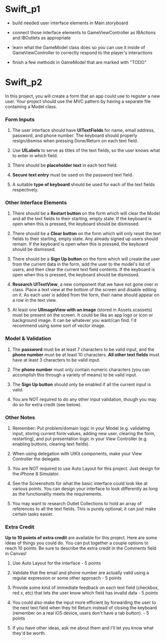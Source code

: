 # Swift_p1

- build needed user interface elements in Main.storyboard

- connect those interface elements to GameViewController as IBActions and IBOutlets as appropriate

- learn what the GameModel class does so you can use it inside of GameViewController to correctly respond to the player's interactions

- finish a few methods in GameModel that are marked with "TODO"


# Swift_p2

In this project, you will create a form that an app could use to register a new user. Your project should use the MVC pattern by having a separate file containing a Model class.

### Form Inputs

1) The user interface should have **UITextFields** for name, email address, password, and phone number. The keyboard should properly resign/dismiss when pressing Done/Return on each text field.

2) Use **UILabels** to serve as titles of the text fields, so the user knows what to enter in which field.

3) There should be **placeholder text** in each text field.

4) **Secure text entry** must be used on the password text field.

5) A suitable **type of keyboard** should be used for each of the text fields respectively.


### Other Interface Elements

1) There should be a **Restart button** on the form which will clear the Model and all the text fields to their starting, empty state. If the keyboard is open when this is pressed, the keyboard should be dismissed.

2) There should be a **Clear button** on the form which will only reset the text fields to their starting, empty state. Any already signed up users should remain. If the keyboard is open when this is pressed, the keyboard should be dismissed.

3) There should be a **Sign Up button** on the form which will create the user from the current data in the form, add the user to the model's list of users, and then clear the current text field contents. If the keyboard is open when this is pressed, the keyboard should be dismissed.

4) **Research UITextView**, a new component that we have not gone over in class. Place a text view at the bottom of the screen and disable editing on it. As each user is added from the form, their name should appear on a row in the text view.

5) At least one **UIImageView with an image** (stored in Assets.xcassets) must be present on the screen. It could be like an app logo or icon or background image. It can be whatever you want/can find. I'd recommend using some sort of vector image.


### Model & Validation

1) The **password** must be at least 7 characters to be valid input, and the **phone number** must be at least 10 characters. **All other text fields** must have at least 3 characters to be valid input.

2) The **phone number** must only contain numeric characters (you can accomplish this through a variety of means) to be valid input.

3) The **Sign Up button** should only be enabled if all the current input is valid. 

4) You are NOT required to do any other input validation, though you may do so for extra credit (see below).


### Other Notes

1) Remember: Put problem/domain logic in your Model (e.g. validating input, storing current form values, adding new user, clearing the form, restarting), and put presentation logic in your View Controller (e.g. enabling buttons, clearing text fields).

2) When using delegation with UIKit components, make your View Controller the delegate.

3) You are NOT required to use Auto Layout for this project. Just design for the iPhone 8 Simulator.

4) See the Screenshots for what the basic interface could look like at various points. You can design your interface to look differently as long as the functionality meets the requirements.

5) You may want to research Outlet Collections to hold an array of references to all the text fields. This is purely optional; it can just make certain tasks easier.


### Extra Credit

**Up to 10 points of extra credit** are available for this project. Here are some ideas of things you could do. You can put together a couple options to reach 10 points. Be sure to describe the extra credit in the Comments field in Canvas!

1) Use Auto Layout for the interface - 5 points

2) Validate that the email and phone number are actually valid using a regular expression or some other approach - 5 points

3) Provide some kind of immediate feedback on each text field (checkbox, red x, etc) that lets the user know which field has invalid data - 5 points

4) You could also make the input more efficient by forwarding the user to the next text field when they hit Return instead of closing the keyboard (remember on a real iOS device, users don't have a tab button). - 5 points

5) If you have other ideas, ask me about them and I'll let you know what they'd be worth.

